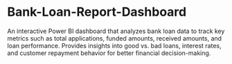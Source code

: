 # Bank-Loan-Report-Dashboard
An interactive Power BI dashboard that analyzes bank loan data to track key metrics such as total applications, funded amounts, received amounts, and loan performance. Provides insights into good vs. bad loans, interest rates, and customer repayment behavior for better financial decision-making.
